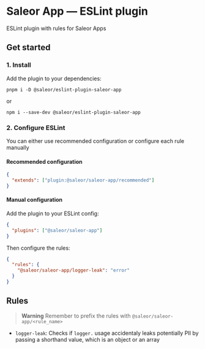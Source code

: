 # Saleor App — ESLint plugin

ESLint plugin with rules for Saleor Apps

## Get started

### 1. Install

Add the plugin to your dependencies:

```
pnpm i -D @saleor/eslint-plugin-saleor-app
```

or

```
npm i --save-dev @saleor/eslint-plugin-saleor-app
```

### 2. Configure ESLint

You can either use recommended configuration or configure each rule manually

#### Recommended configuration

```json
{
  "extends": ["plugin:@saleor/saleor-app/recommended"]
}
```

#### Manual configuration

Add the plugin to your ESLint config:

```json
{
  "plugins": ["@saleor/saleor-app"]
}
```

Then configure the rules:

```json
{
  "rules": {
    "@saleor/saleor-app/logger-leak": "error"
  }
}
```

## Rules

> **Warning**
> Remember to prefix the rules with `@saleor/saleor-app/<rule_name>`

- `logger-leak`: Checks if `logger.` usage accidentaly leaks potentially PII by passing a shorthand value, which is an object or an array
